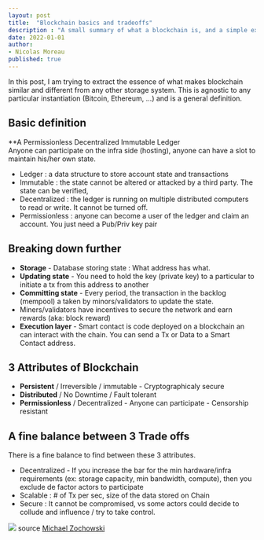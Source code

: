 ```yaml
---
layout: post
title:  "Blockchain basics and tradeoffs"
description : "A small summary of what a blockchain is, and a simple explanation on the scalability trilemma. "
date: 2022-01-01
author: 
- Nicolas Moreau
published: true
---
```


In this post, I am trying to extract the essence of what makes blockchain similar and different from any other storage system. This is agnostic to any particular instantiation (Bitcoin, Ethereum, ...) and is a general definition.

## Basic definition

**A Permissionless Decentralized Immutable Ledger  <br>
Anyone can participate on the infra side (hosting), anyone can have a slot to maintain his/her own state.
- Ledger : a data structure to store account state and transactions
- Immutable : the state cannot be altered or attacked by a third party. The state can be verified,
- Decentralized : the ledger is running on multiple distributed computers to read or write. It cannot be turned off.
- Permissionless : anyone can become a user of the ledger and claim an account. You just need a Pub/Priv key pair

## Breaking down further

- **Storage** - Database storing state : What address has what.
- **Updating state** - You need to hold the key (private key) to a particular to initiate a tx from this address to another
- **Committing state** - Every period, the transaction in the backlog (mempool) a taken by minors/validators to update the state. 
- Miners/validators have incentives to secure the network and earn rewards (aka: block reward)
- **Execution layer** - Smart contact is code deployed on a blockchain an can interact with the chain. You can send a Tx or Data to a Smart Contact address.

## 3 Attributes of Blockchain
- **Persistent** / Irreversible / immutable - Cryptographicaly secure
- **Distributed** / No Downtime / Fault tolerant
- **Permissionless** / Decentralized - Anyone can participate - Censorship resistant

## A fine balance between 3 Trade offs

There is a fine balance to find between these 3 attributes.

- Decentralized - If you increase the bar for the min hardware/infra requirements (ex: storage capacity, min bandwidth, compute), then you exclude de factor actors to participate
- Scalable : # of Tx per sec, size of the data stored on Chain
- Secure : It cannot be compromised, vs some actors could decide to collude and influence / try to take control.

![](https://miro.medium.com/max/1000/1*JxrKTU2QczIo_kr1FcKKCg.png)
source [Michael Zochowski](https://medium.com/logos-network/everything-you-know-about-the-scalability-trilemma-is-probably-wrong-bc4f4b7a7ef)
